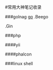#常用大神笔记收录

###golnag 
[go](/go-mark.md) 
.Beego

.Gin

###php

####yii 


####phalcon 

###linux shell


